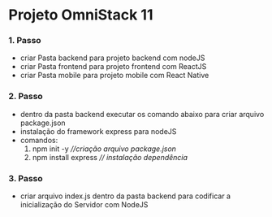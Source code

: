 # Projeto OmniStack 11

### 1. Passo

- criar Pasta backend para projeto backend com nodeJS
- criar Pasta frontend para projeto frontend com ReactJS
- criar Pasta mobile para projeto mobile com React Native

### 2. Passo

- dentro da pasta backend executar os comando abaixo para criar arquivo package.json
- instalação do framework express para nodeJS
- comandos:
  1. npm init -y _//criação arquivo package.json_
  2. npm install express _// instalação dependência_

### 3. Passo

- criar arquivo index.js dentro da pasta backend para codificar a inicialização do Servidor com NodeJS
